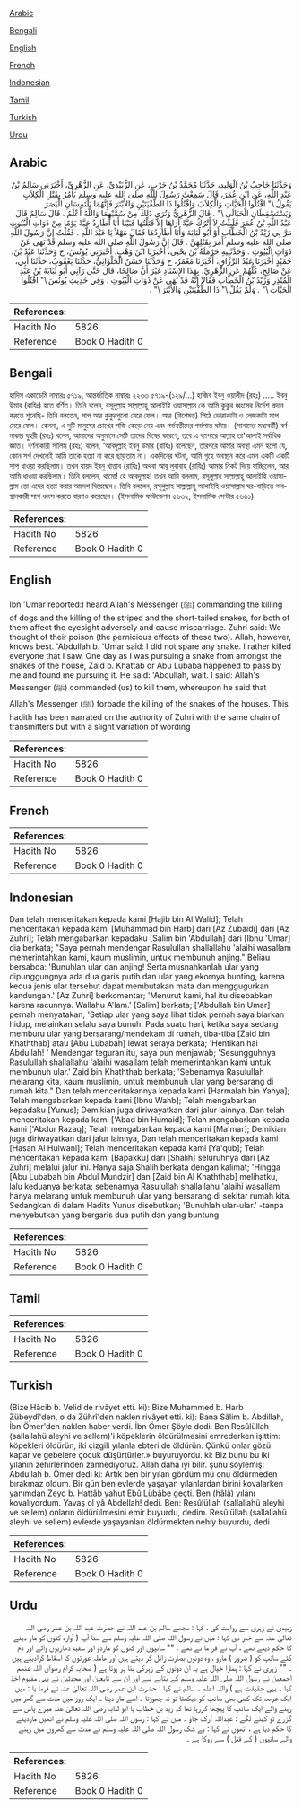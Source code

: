 [Arabic](#arabic)

[Bengali](#bengali)

[English](#english)

[French](#french)

[Indonesian](#indonesian)

[Tamil](#tamil)

[Turkish](#turkish)

[Urdu](#urdu)

## Arabic


<div dir="rtl" lang="ar" style={{fontSize:'larger',backgroundColor:'#f8f9fa',padding:20}}>
وَحَدَّثَنَا حَاجِبُ بْنُ الْوَلِيدِ، حَدَّثَنَا مُحَمَّدُ بْنُ حَرْبٍ، عَنِ الزُّبَيْدِيِّ، عَنِ الزُّهْرِيِّ، أَخْبَرَنِي سَالِمُ بْنُ عَبْدِ اللَّهِ، عَنِ ابْنِ عُمَرَ، قَالَ سَمِعْتُ رَسُولَ اللَّهِ صلى الله عليه وسلم يَأْمُرُ بِقَتْلِ الْكِلاَبِ يَقُولُ ‏\"‏ اقْتُلُوا الْحَيَّاتِ وَالْكِلاَبَ وَاقْتُلُوا ذَا الطُّفْيَتَيْنِ وَالأَبْتَرَ فَإِنَّهُمَا يَلْتَمِسَانِ الْبَصَرَ وَيَسْتَسْقِطَانِ الْحَبَالَى ‏\"‏ ‏.‏ قَالَ الزُّهْرِيُّ وَنُرَى ذَلِكَ مِنْ سُمَّيْهِمَا وَاللَّهُ أَعْلَمُ ‏.‏ قَالَ سَالِمٌ قَالَ عَبْدُ اللَّهِ بْنُ عُمَرَ فَلَبِثْتُ لاَ أَتْرُكُ حَيَّةً أَرَاهَا إِلاَّ قَتَلْتُهَا فَبَيْنَا أَنَا أُطَارِدُ حَيَّةً يَوْمًا مِنْ ذَوَاتِ الْبُيُوتِ مَرَّ بِي زَيْدُ بْنُ الْخَطَّابِ أَوْ أَبُو لُبَابَةَ وَأَنَا أُطَارِدُهَا فَقَالَ مَهْلاً يَا عَبْدَ اللَّهِ ‏.‏ فَقُلْتُ إِنَّ رَسُولَ اللَّهِ صلى الله عليه وسلم أَمَرَ بِقَتْلِهِنَّ ‏.‏ قَالَ إِنَّ رَسُولَ اللَّهِ صلى الله عليه وسلم قَدْ نَهَى عَنْ ذَوَاتِ الْبُيُوتِ ‏.‏ وَحَدَّثَنِيهِ حَرْمَلَةُ بْنُ يَحْيَى، أَخْبَرَنَا ابْنُ وَهْبٍ، أَخْبَرَنِي يُونُسُ، ح وَحَدَّثَنَا عَبْدُ بْنُ، حُمَيْدٍ أَخْبَرَنَا عَبْدُ الرَّزَّاقِ، أَخْبَرَنَا مَعْمَرٌ، ح وَحَدَّثَنَا حَسَنٌ الْحُلْوَانِيُّ، حَدَّثَنَا يَعْقُوبُ، حَدَّثَنَا أَبِي، عَنْ صَالِحٍ، كُلُّهُمْ عَنِ الزُّهْرِيِّ، بِهَذَا الإِسْنَادِ غَيْرَ أَنَّ صَالِحًا، قَالَ حَتَّى رَآنِي أَبُو لُبَابَةَ بْنُ عَبْدِ الْمُنْذِرِ وَزَيْدُ بْنُ الْخَطَّابِ فَقَالاَ إِنَّهُ قَدْ نَهَى عَنْ ذَوَاتِ الْبُيُوتِ ‏.‏ وَفِي حَدِيثِ يُونُسَ ‏\"‏ اقْتُلُوا الْحَيَّاتِ ‏\"‏ ‏.‏ وَلَمْ يَقُلْ ‏\"‏ ذَا الطُّفْيَتَيْنِ وَالأَبْتَرَ ‏\"‏ ‏.‏
</div>
<div style={{backgroundColor:'#f8f9fa',padding:20, marginBottom: 10}}><table> <thead> <tr> <th>References:</th> <th></th> </tr> </thead> <tbody><tr><td>Hadith No</td><td>5826</td></tr><tr><td>Reference</td><td>Book 0 Hadith 0</td></tr></tbody></table></div>

## Bengali


<div dir="ltr" lang="bn" style={{fontSize:'larger',backgroundColor:'#f8f9fa',padding:20}}>
হাদিস একাডেমি নাম্বারঃ ৫৭১৯, আন্তর্জাতিক নাম্বারঃ ২২৩৩ ৫৭১৯-(১২৯/...) হাজিব ইবনু ওয়ালীদ (রহঃ) ..... ইবনু উমার (রাযিঃ) হতে বর্ণিত। তিনি বলেন, রসূলুল্লাহ সাল্লাল্লাহু আলাইহি ওয়াসাল্লাম কে আমি কুকুর ধ্বংসের নির্দেশ প্রদান করতে শুনেছি- তিনি বলতেন, সাপ আর কুকুরগুলো মেরে ফেল। আর (বিশেষত) পিঠে ডোরাকাটা ও লেজকাটা সাপ মেরে ফেল। কেননা, এ দুটি মানুষের চোখের শক্তি কেড়ে নেয় এবং গর্ভবতীদের গর্ভপাত ঘটায়। (সানাদের মধ্যবর্তী) বর্ণনাকার যুহরী (রহঃ) বলেন, আমাদের অনুমানে সেটি তাদের বিষের কারণে; তবে এ ব্যাপারে আল্লাহ তা'আলাই সর্বাধিক জ্ঞাত। বর্ণনাকারী সালিম (রহঃ) বলেন, ‘আবদুল্লাহ ইবনু উমার (রাযিঃ) বলেছেন, তারপরে আমার অবস্থা এমন হলো যে, কোন সর্প দেখলেই আমি তাকে হত্যা না করে ছাড়তাম না। একদিনের ঘটনা, আমি গৃহে অবস্থান করে এমন একটি একটি সাপ ধাওয়া করছিলাম। তখন যায়দ ইবনু খাত্তাব (রাযিঃ) অথবা আবূ লুবাবাহ্ (রাযিঃ) আমার নিকট দিয়ে যাচ্ছিলেন, আর আমি ধাওয়া করছিলাম। তিনি বললেন, থামো! হে আবদুল্লাহ! তখন আমি বললাম, রসূলুল্লাহ সাল্লাল্লাহু আলাইহি ওয়াসাল্লাম তো এদের হত্যা করার আদেশ দিয়েছেন। তিনি বললেন, রসূলুল্লাহ সাল্লাল্লাহু আলাইহি ওয়াসাল্লাম ঘর-বাড়িতে অবস্থানকারী সাপ ধ্বংস করতে বারণও করেছেন। (ইসলামিক ফাউন্ডেশন ৫৬৩২, ইসলামিক সেন্টার ৫৬৬১)
</div>
<div style={{backgroundColor:'#f8f9fa',padding:20, marginBottom: 10}}><table> <thead> <tr> <th>References:</th> <th></th> </tr> </thead> <tbody><tr><td>Hadith No</td><td>5826</td></tr><tr><td>Reference</td><td>Book 0 Hadith 0</td></tr></tbody></table></div>

## English


<div dir="ltr" lang="en" style={{fontSize:'larger',backgroundColor:'#f8f9fa',padding:20}}>
Ibn 'Umar reported:I heard Allah's Messenger (ﷺ) commanding the killing of dogs and the killing of the striped and the short-tailed snakes, for both of them affect the eyesight adversely and cause miscarriage. Zuhri said: We thought of their poison (the pernicious effects of these two). Allah, however, knows best. 'Abdullah b. 'Umar said: I did not spare any snake. I rather killed everyone that I saw. One day as I was pursuing a snake from amongst the snakes of the house, Zaid b. Khattab or Abu Lubaba happened to pass by me and found me pursuing it. He said: 'Abdullah, wait. I said: Allah's Messenger (ﷺ) commanded (us) to kill them, whereupon he said that Allah's Messenger (ﷺ) forbade the killing of the snakes of the houses. This hadith has been narrated on the authority of Zuhri with the same chain of transmitters but with a slight variation of wording
</div>
<div style={{backgroundColor:'#f8f9fa',padding:20, marginBottom: 10}}><table> <thead> <tr> <th>References:</th> <th></th> </tr> </thead> <tbody><tr><td>Hadith No</td><td>5826</td></tr><tr><td>Reference</td><td>Book 0 Hadith 0</td></tr></tbody></table></div>

## French


<div dir="ltr" lang="fr" style={{fontSize:'larger',backgroundColor:'#f8f9fa',padding:20}}>

</div>
<div style={{backgroundColor:'#f8f9fa',padding:20, marginBottom: 10}}><table> <thead> <tr> <th>References:</th> <th></th> </tr> </thead> <tbody><tr><td>Hadith No</td><td>5826</td></tr><tr><td>Reference</td><td>Book 0 Hadith 0</td></tr></tbody></table></div>

## Indonesian


<div dir="ltr" lang="id" style={{fontSize:'larger',backgroundColor:'#f8f9fa',padding:20}}>
Dan telah menceritakan kepada kami [Hajib bin Al Walid]; Telah menceritakan kepada kami [Muhammad bin Harb] dari [Az Zubaidi] dari [Az Zuhri]; Telah mengabarkan kepadaku [Salim bin 'Abdullah] dari [Ibnu 'Umar] dia berkata; "Saya pernah mendengar Rasulullah shallallahu 'alaihi wasallam memerintahkan kami, kaum muslimin, untuk membunuh anjing." Beliau bersabda: 'Bunuhlah ular dan anjing! Serta musnahkanlah ular yang dipunggungnya ada dua garis putih dan ular yang ekornya bunting, karena kedua jenis ular tersebut dapat membutakan mata dan menggugurkan kandungan.' [Az Zuhri] berkomentar; 'Menurut kami, hal itu disebabkan karena racunnya. Wallahu A'lam.' [Salim] berkata; ['Abdullah bin Umar] pernah menyatakan; 'Setiap ular yang saya lihat tidak pernah saya biarkan hidup, melainkan selalu saya bunuh. Pada suatu hari, ketika saya sedang memburu ular yang bersarang/mendekam di rumah, tiba-tiba [Zaid bin Khaththab] atau [Abu Lubabah] lewat seraya berkata; 'Hentikan hai Abdullah! ' Mendengar teguran itu, saya pun menjawab; 'Sesungguhnya Rasulullah shallallahu 'alaihi wasallam telah memerintahkan kami untuk membunuh ular.' Zaid bin Khaththab berkata; 'Sebenarnya Rasulullah melarang kita, kaum muslimin, untuk membunuh ular yang bersarang di rumah kita." Dan telah menceritakannya kepada kami [Harmalah bin Yahya]; Telah mengabarkan kepada kami [Ibnu Wahb]; Telah mengabarkan kepadaku [Yunus]; Demikian juga diriwayatkan dari jalur lainnya, Dan telah menceritakan kepada kami ['Abad bin Humaid]; Telah mengabarkan kepada kami ['Abdur Razaq]; Telah mengabarkan kepada kami [Ma'mar]; Demikian juga diriwayatkan dari jalur lainnya, Dan telah menceritakan kepada kami [Hasan Al Hulwani]; Telah menceritakan kepada kami [Ya'qub]; Telah menceritakan kepada kami [Bapakku] dari [Shalih] seluruhnya dari [Az Zuhri] melalui jalur ini. Hanya saja Shalih berkata dengan kalimat; 'Hingga [Abu Lubabah bin Abdul Mundzir] dan [Zaid bin Al Khaththab] melihatku, lalu keduanya berkata; sebenarnya Rasulullah shallallahu 'alaihi wasallam hanya melarang untuk membunuh ular yang bersarang di sekitar rumah kita. Sedangkan di dalam Hadits Yunus disebutkan; 'Bunuhlah ular-ular.' -tanpa menyebutkan yang bergaris dua putih dan yang buntung
</div>
<div style={{backgroundColor:'#f8f9fa',padding:20, marginBottom: 10}}><table> <thead> <tr> <th>References:</th> <th></th> </tr> </thead> <tbody><tr><td>Hadith No</td><td>5826</td></tr><tr><td>Reference</td><td>Book 0 Hadith 0</td></tr></tbody></table></div>

## Tamil


<div dir="ltr" lang="ta" style={{fontSize:'larger',backgroundColor:'#f8f9fa',padding:20}}>

</div>
<div style={{backgroundColor:'#f8f9fa',padding:20, marginBottom: 10}}><table> <thead> <tr> <th>References:</th> <th></th> </tr> </thead> <tbody><tr><td>Hadith No</td><td>5826</td></tr><tr><td>Reference</td><td>Book 0 Hadith 0</td></tr></tbody></table></div>

## Turkish


<div dir="ltr" lang="tr" style={{fontSize:'larger',backgroundColor:'#f8f9fa',padding:20}}>
(Bize Hâcib b. Velid de rivâyet etti. ki): Bize Muhammed b. Harb Zübeydî'den, o da Zührî'den naklen rivâyet etti. ki): Bana Sâlim b. Abdillah, İbn Ömer'den naklen haber verdi. İbn Ömer Şöyle dedi: Ben Resûlüllah (sallallahü aleyhi ve sellem)'i köpeklerin öldürülmesini emrederken işittim: köpekleri öldürün, iki çizgili yılanla ebteri de öldürün. Çünkü onlar gözü kapar ve gebelere çocuk düşürtürler.» buyuruyordu. ki: Biz bunu bu iki yılanın zehirlerinden zannediyoruz. Allah daha iyi bilir. şunu söylemiş: Abdullah b. Ömer dedi ki: Artık ben bir yılan gördüm mü onu öldürmeden bırakmaz oldum. Bir gün ben evlerde yaşayan yılanlardan birini kovalarken yanımdan Zeyd b. Hattâb yahut Ebû Lübâbe geçti. Ben (hâlâ) yılanı kovalıyordum. Yavaş ol yâ Abdellah! dedi. Ben: Resûlüllah (sallallahü aleyhi ve sellem) onların öldürülmesini emir buyurdu, dedim. Resûlüllah (sallallahü aleyhi ve sellem) evlerde yaşayanları öldürmekten nehıy buyurdu, dedi
</div>
<div style={{backgroundColor:'#f8f9fa',padding:20, marginBottom: 10}}><table> <thead> <tr> <th>References:</th> <th></th> </tr> </thead> <tbody><tr><td>Hadith No</td><td>5826</td></tr><tr><td>Reference</td><td>Book 0 Hadith 0</td></tr></tbody></table></div>

## Urdu


<div dir="rtl" lang="ur" style={{fontSize:'larger',backgroundColor:'#f8f9fa',padding:20}}>
زبیدی نے زہری سے روایت کی ، کہا : مجھے سالم بن عبد اللہ نے حضرت عبد اللہ بن عمر رضی اللہ تعالیٰ عنہ سے خبر دی کہا : میں نے رسول اللہ صلی اللہ علیہ وسلم سے سنا آپ ( آوارہ کتوں کو مار دینے کا حکم دیتے تھے ، آپ نے فر ما تے تھے : "" سانپوں اور کتوں کو ماردو اور سفید دھاریوں والے اور دم کٹے سانپ کو ( ضرور ) مارو ، وہ دونوں بصارت زائل کر دیتے ہیں اور ھاملہ عورتوں کا اسقاط کرادیتے ہیں ۔ "" زہری نے کہا : ہمارا خیال ہے یہ ان دونوں کے زہرکی بنا پر ہوتا ہے ( صحابہ کرام رضوان اللہ عنھم اجمعین نے رسول اللہ صلی اللہ علیہ وسلم کے بتانے سے اور ان سے تابعین اور محدثین نے یہی مفہوم اخذ کیا ۔ یہی حقیقت ہے ) واللہ اعلم ۔ سالم نے کہا : حضرت ابن عمر رضی اللہ تعالیٰ عنہ نے فرما یا : میں ایک عرصہ تک کسی بھی سانپ کو دیکھتا تو نہ چھوڑتا ۔ اسے مار دیتا ۔ ایک روز میں مدت سے گھر میں رہنے والے ایک سانپ کا پیچھا کررہا تھا کہ زید بن خطاب یا ابو لبابہ رضی اللہ تعالیٰ عنہ میرے پاس سے گزرے تو کہنے لگے : عبداللہ !رک جاؤ ۔ میں نے کہا : رسول اللہ صلی اللہ علیہ وسلم نے انھیں ماردینے کا حکم دیا ہے ، انھوں نے کہا : بے شک رسول اللہ صلی اللہ علیہ وسلم نے مدت سے گھروں میں رہنے والے سانپوں ( کے قتل ) سے روکا ہے ۔
</div>
<div style={{backgroundColor:'#f8f9fa',padding:20, marginBottom: 10}}><table> <thead> <tr> <th>References:</th> <th></th> </tr> </thead> <tbody><tr><td>Hadith No</td><td>5826</td></tr><tr><td>Reference</td><td>Book 0 Hadith 0</td></tr></tbody></table></div>